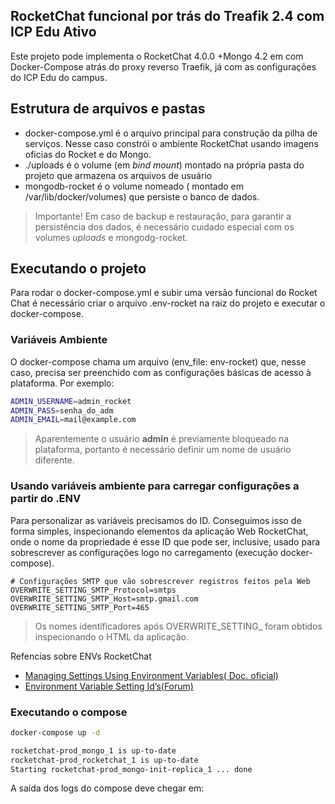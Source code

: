 ## RocketChat funcional por trás do Treafik 2.4 com ICP Edu Ativo
Este projeto pode implementa o RocketChat 4.0.0 +Mongo 4.2 em com Docker-Compose atrás do proxy reverso Traefik, já com as configurações 
do ICP Edu  do campus.

## Estrutura de arquivos e pastas

- docker-compose.yml é o arquivo principal para construção da pilha de serviços. Nesse caso constrói o ambiente RocketChat usando imagens oficias do Rocket e do Mongo.
- ./uploads é o volume (em _bind mount_) montado na própria pasta do projeto que armazena os arquivos de usuário
- mongodb-rocket é o volume nomeado ( montado em /var/lib/docker/volumes) que persiste o banco de dados.

> Importante! Em caso de backup e restauração, para garantir a persistência dos dados, é necessário cuidado especial com os volumes _uploads_ e mongodg-rocket.

## Executando o projeto 
Para rodar o docker-compose.yml e subir uma versão funcional do Rocket Chat é necessário criar o arquivo .env-rocket na raiz do projeto e executar o docker-compose.

### Variáveis Ambiente
O docker-compose chama um arquivo (env_file: env-rocket) que, nesse caso, precisa ser preenchido com as configurações básicas de acesso à plataforma. Por exemplo:

```bash
ADMIN_USERNAME=admin_rocket
ADMIN_PASS=senha_do_adm
ADMIN_EMAIL=mail@example.com

```

> Aparentemente o usuário **admin** é previamente bloqueado na plataforma, portanto é necessário definir um nome de usuário diferente.

### Usando variáveis ambiente para carregar configurações a partir do .ENV
Para personalizar as variáveis precisamos do ID. Conseguimos isso de forma simples, inspecionando elementos da aplicação Web RocketChat, onde o nome da propriedade é esse ID que pode ser, inclusive, usado para sobrescrever as configurações logo no carregamento (execução docker-compose).

```shell
# Configurações SMTP que vão sobrescrever registros feitos pela Web
OVERWRITE_SETTING_SMTP_Protocol=smtps
OVERWRITE_SETTING_SMTP_Host=smtp.gmail.com
OVERWRITE_SETTING_SMTP_Port=465

```
> Os nomes identificadores após OVERWRITE_SETTING_ foram obtidos inspecionando o HTML da aplicação.

Refencias sobre ENVs RocketChat

- [Managing Settings Using Environment Variables( Doc. oficial)](https://docs.rocket.chat/guides/administration/misc.-admin-guides/settings-via-env-vars)
- [Environment Variable Setting Id’s(Forum)](https://forums.rocket.chat/t/environment-variable-setting-ids/1741)

### Executando o compose

```bash
docker-compose up -d

rocketchat-prod_mongo_1 is up-to-date
rocketchat-prod_rocketchat_1 is up-to-date
Starting rocketchat-prod_mongo-init-replica_1 ... done


```
A saída dos logs do compose deve chegar em:
```bash


```
